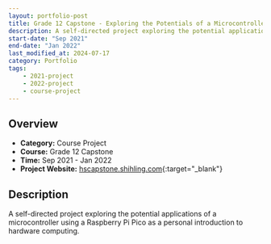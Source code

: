 ```yaml
---
layout: portfolio-post
title: Grade 12 Capstone - Exploring the Potentials of a Microcontroller
description: A self-directed project exploring the potential applications of a microcontroller using a Raspberry Pi Pico as a personal introduction to hardware computing. 
start-date: "Sep 2021"
end-date: "Jan 2022"
last_modified_at: 2024-07-17
category: Portfolio
tags:
    - 2021-project
    - 2022-project
    - course-project
---
```


## Overview
- **Category:** Course Project
- **Course:** Grade 12 Capstone
- **Time:** Sep 2021 - Jan 2022
- **Project Website:** [hscapstone.shihling.com](https://hscapstone.shihling.com){:target="_blank"}

## Description
A self-directed project exploring the potential applications of a microcontroller using a Raspberry Pi Pico as a personal introduction to hardware computing. 